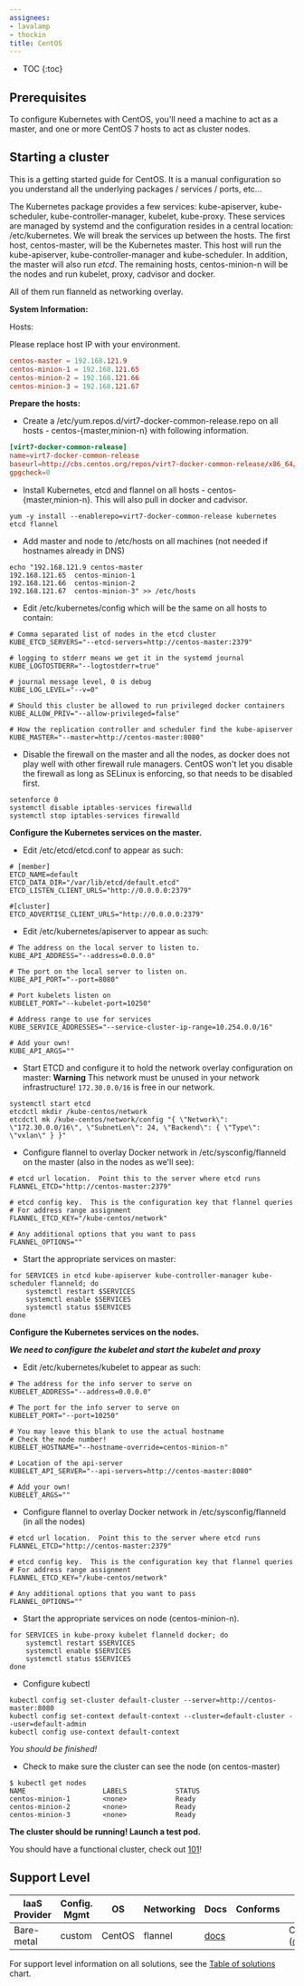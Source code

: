 ```yaml
---
assignees:
- lavalamp
- thockin
title: CentOS
---
```


* TOC
{:toc}

## Prerequisites

To configure Kubernetes with CentOS, you'll need a machine to act as a master, and one or more CentOS 7 hosts to act as cluster nodes.

## Starting a cluster

This is a getting started guide for CentOS.  It is a manual configuration so you understand all the underlying packages / services / ports, etc...

The Kubernetes package provides a few services: kube-apiserver, kube-scheduler, kube-controller-manager, kubelet, kube-proxy.  These services are managed by systemd and the configuration resides in a central location: /etc/kubernetes. We will break the services up between the hosts.  The first host, centos-master, will be the Kubernetes master.  This host will run the kube-apiserver, kube-controller-manager and kube-scheduler.  In addition, the master will also run _etcd_.  The remaining hosts, centos-minion-n will be the nodes and run kubelet, proxy, cadvisor and docker.

All of them run flanneld as networking overlay.

**System Information:**

Hosts:

Please replace host IP with your environment.

```conf
centos-master = 192.168.121.9
centos-minion-1 = 192.168.121.65
centos-minion-2 = 192.168.121.66
centos-minion-3 = 192.168.121.67
```

**Prepare the hosts:**

* Create a /etc/yum.repos.d/virt7-docker-common-release.repo on all hosts - centos-{master,minion-n} with following information.

```conf
[virt7-docker-common-release]
name=virt7-docker-common-release
baseurl=http://cbs.centos.org/repos/virt7-docker-common-release/x86_64/os/
gpgcheck=0
```

* Install Kubernetes, etcd and flannel on all hosts - centos-{master,minion-n}. This will also pull in docker and cadvisor.

```shell
yum -y install --enablerepo=virt7-docker-common-release kubernetes etcd flannel
```

* Add master and node to /etc/hosts on all machines (not needed if hostnames already in DNS)

```shell
echo "192.168.121.9	centos-master
192.168.121.65	centos-minion-1
192.168.121.66  centos-minion-2
192.168.121.67  centos-minion-3" >> /etc/hosts
```

* Edit /etc/kubernetes/config which will be the same on all hosts to contain:

```shell
# Comma separated list of nodes in the etcd cluster
KUBE_ETCD_SERVERS="--etcd-servers=http://centos-master:2379"

# logging to stderr means we get it in the systemd journal
KUBE_LOGTOSTDERR="--logtostderr=true"

# journal message level, 0 is debug
KUBE_LOG_LEVEL="--v=0"

# Should this cluster be allowed to run privileged docker containers
KUBE_ALLOW_PRIV="--allow-privileged=false"

# How the replication controller and scheduler find the kube-apiserver
KUBE_MASTER="--master=http://centos-master:8080"
```

* Disable the firewall on the master and all the nodes, as docker does not play well with other firewall rule managers. CentOS won't let you disable the firewall as long as SELinux is enforcing, so that needs to be disabled first.

```shell
setenforce 0
systemctl disable iptables-services firewalld
systemctl stop iptables-services firewalld
```

**Configure the Kubernetes services on the master.**

* Edit /etc/etcd/etcd.conf to appear as such:

```shell
# [member]
ETCD_NAME=default
ETCD_DATA_DIR="/var/lib/etcd/default.etcd"
ETCD_LISTEN_CLIENT_URLS="http://0.0.0.0:2379"

#[cluster]
ETCD_ADVERTISE_CLIENT_URLS="http://0.0.0.0:2379"
```

* Edit /etc/kubernetes/apiserver to appear as such:

```shell
# The address on the local server to listen to.
KUBE_API_ADDRESS="--address=0.0.0.0"

# The port on the local server to listen on.
KUBE_API_PORT="--port=8080"

# Port kubelets listen on
KUBELET_PORT="--kubelet-port=10250"

# Address range to use for services
KUBE_SERVICE_ADDRESSES="--service-cluster-ip-range=10.254.0.0/16"

# Add your own!
KUBE_API_ARGS=""
```

* Start ETCD and configure it to hold the network overlay configuration on master:
**Warning** This network must be unused in your network infrastructure! `172.30.0.0/16` is free in our network.

```shell
systemctl start etcd
etcdctl mkdir /kube-centos/network
etcdctl mk /kube-centos/network/config "{ \"Network\": \"172.30.0.0/16\", \"SubnetLen\": 24, \"Backend\": { \"Type\": \"vxlan\" } }"
```

* Configure flannel to overlay Docker network in /etc/sysconfig/flanneld on the master (also in the nodes as we'll see):

```shell
# etcd url location.  Point this to the server where etcd runs
FLANNEL_ETCD="http://centos-master:2379"

# etcd config key.  This is the configuration key that flannel queries
# For address range assignment
FLANNEL_ETCD_KEY="/kube-centos/network"

# Any additional options that you want to pass
FLANNEL_OPTIONS=""
```

* Start the appropriate services on master:

```shell
for SERVICES in etcd kube-apiserver kube-controller-manager kube-scheduler flanneld; do
	systemctl restart $SERVICES
	systemctl enable $SERVICES
	systemctl status $SERVICES
done
```

**Configure the Kubernetes services on the nodes.**

***We need to configure the kubelet and start the kubelet and proxy***

* Edit /etc/kubernetes/kubelet to appear as such:

```shell
# The address for the info server to serve on
KUBELET_ADDRESS="--address=0.0.0.0"

# The port for the info server to serve on
KUBELET_PORT="--port=10250"

# You may leave this blank to use the actual hostname
# Check the node number!
KUBELET_HOSTNAME="--hostname-override=centos-minion-n"

# Location of the api-server
KUBELET_API_SERVER="--api-servers=http://centos-master:8080"

# Add your own!
KUBELET_ARGS=""
```

* Configure flannel to overlay Docker network in /etc/sysconfig/flanneld (in all the nodes)

```shell
# etcd url location.  Point this to the server where etcd runs
FLANNEL_ETCD="http://centos-master:2379"

# etcd config key.  This is the configuration key that flannel queries
# For address range assignment
FLANNEL_ETCD_KEY="/kube-centos/network"

# Any additional options that you want to pass
FLANNEL_OPTIONS=""
```

* Start the appropriate services on node (centos-minion-n).

```shell
for SERVICES in kube-proxy kubelet flanneld docker; do
    systemctl restart $SERVICES
    systemctl enable $SERVICES
    systemctl status $SERVICES
done
```
* Configure kubectl

```shell
kubectl config set-cluster default-cluster --server=http://centos-master:8080
kubectl config set-context default-context --cluster=default-cluster --user=default-admin
kubectl config use-context default-context
```

*You should be finished!*

* Check to make sure the cluster can see the node (on centos-master)

```shell
$ kubectl get nodes
NAME                   LABELS            STATUS
centos-minion-1        <none>            Ready
centos-minion-2        <none>            Ready
centos-minion-3        <none>            Ready
```

**The cluster should be running! Launch a test pod.**

You should have a functional cluster, check out [101](/docs/user-guide/walkthrough/)!

## Support Level


IaaS Provider        | Config. Mgmt | OS     | Networking  | Docs                                              | Conforms | Support Level
-------------------- | ------------ | ------ | ----------  | ---------------------------------------------     | ---------| ----------------------------
Bare-metal           | custom       | CentOS | flannel     | [docs](/docs/getting-started-guides/centos/centos_manual_config)            |          | Community ([@coolsvap](https://github.com/coolsvap))

For support level information on all solutions, see the [Table of solutions](/docs/getting-started-guides/#table-of-solutions) chart.
